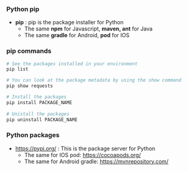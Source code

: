 ### Python pip

* **pip** : pip is the package installer for Python
  * The same **npm** for Javascript, **maven, ant** for Java
  * The same **gradle** for Android, **pod** for IOS
  
  
### pip commands

```sh
# See the packages installed in your environment
pip list 

# You can look at the package metadata by using the show command
pip show requests

# Install the packages
pip install PACKAGE_NAME
 
# Unistall the packages
pip uninstall PACKAGE_NAME
```

### Python packages

* https://pypi.org/ : This is the package server for Python
  * The same for IOS pod: https://cocoapods.org/
  * The same for Android gradle: https://mvnrepository.com/
  
  
  
  
  
  
  
  
  
  
